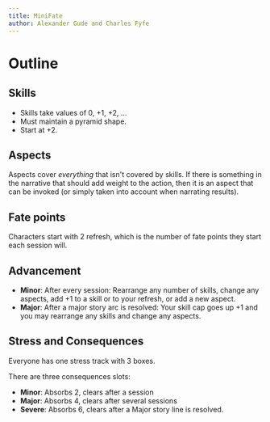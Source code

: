 ```yaml
---
title: MiniFate
author: Alexander Gude and Charles Fyfe
---
```



# Outline

## Skills

* Skills take values of 0, +1, +2, ...
* Must maintain a pyramid shape.
* Start at +2.

## Aspects

Aspects cover *everything* that isn't covered by skills. If there is something
in the narrative that should add weight to the action, then it is an aspect
that can be invoked (or simply taken into account when narrating results).

## Fate points

Characters start with 2 refresh, which is the number of fate points they start
each session will.

## Advancement

* **Minor**: After every session: Rearrange any number of skills, change any
  aspects, add +1 to a skill or to your refresh, or add a new aspect.
* **Major**: After a major story arc is resolved: Your skill cap goes up +1
  and you may rearrange any skills and change any aspects.

## Stress and Consequences

Everyone has one stress track with 3 boxes.

There are three consequences slots:
* **Minor**: Absorbs 2, clears after a session
* **Major**: Absorbs 4, clears after several sessions
* **Severe**: Absorbs 6, clears after a Major story line is resolved.
